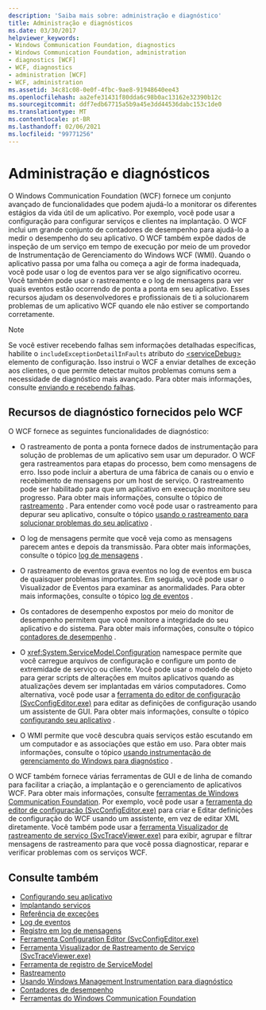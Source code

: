 ```yaml
---
description: 'Saiba mais sobre: administração e diagnóstico'
title: Administração e diagnósticos
ms.date: 03/30/2017
helpviewer_keywords:
- Windows Communication Foundation, diagnostics
- Windows Communication Foundation, administration
- diagnostics [WCF]
- WCF, diagnostics
- administration [WCF]
- WCF, administration
ms.assetid: 34c81c08-0e0f-4fbc-9ae8-91948640ee43
ms.openlocfilehash: aa2efe31431f80dda6c98b0ac13162e32390b12c
ms.sourcegitcommit: ddf7edb67715a5b9a45e3dd44536dabc153c1de0
ms.translationtype: MT
ms.contentlocale: pt-BR
ms.lasthandoff: 02/06/2021
ms.locfileid: "99771256"
---
```

# <a name="administration-and-diagnostics"></a>Administração e diagnósticos

O Windows Communication Foundation (WCF) fornece um conjunto avançado de funcionalidades que podem ajudá-lo a monitorar os diferentes estágios da vida útil de um aplicativo. Por exemplo, você pode usar a configuração para configurar serviços e clientes na implantação. O WCF inclui um grande conjunto de contadores de desempenho para ajudá-lo a medir o desempenho do seu aplicativo. O WCF também expõe dados de inspeção de um serviço em tempo de execução por meio de um provedor de Instrumentação de Gerenciamento do Windows WCF (WMI). Quando o aplicativo passa por uma falha ou começa a agir de forma inadequada, você pode usar o log de eventos para ver se algo significativo ocorreu. Você também pode usar o rastreamento e o log de mensagens para ver quais eventos estão ocorrendo de ponta a ponta em seu aplicativo. Esses recursos ajudam os desenvolvedores e profissionais de ti a solucionarem problemas de um aplicativo WCF quando ele não estiver se comportando corretamente.  
  
> [!NOTE]
> Se você estiver recebendo falhas sem informações detalhadas específicas, habilite o `includeExceptionDetailInFaults` atributo do [\<serviceDebug>](../../configure-apps/file-schema/wcf/servicedebug.md) elemento de configuração. Isso instrui o WCF a enviar detalhes de exceção aos clientes, o que permite detectar muitos problemas comuns sem a necessidade de diagnóstico mais avançado. Para obter mais informações, consulte [enviando e recebendo falhas](../sending-and-receiving-faults.md).  
  
## <a name="diagnostics-features-provided-by-wcf"></a>Recursos de diagnóstico fornecidos pelo WCF  

 O WCF fornece as seguintes funcionalidades de diagnóstico:  
  
- O rastreamento de ponta a ponta fornece dados de instrumentação para solução de problemas de um aplicativo sem usar um depurador. O WCF gera rastreamentos para etapas do processo, bem como mensagens de erro. Isso pode incluir a abertura de uma fábrica de canais ou o envio e recebimento de mensagens por um host de serviço. O rastreamento pode ser habilitado para que um aplicativo em execução monitore seu progresso. Para obter mais informações, consulte o tópico de [rastreamento](./tracing/index.md) . Para entender como você pode usar o rastreamento para depurar seu aplicativo, consulte o tópico [usando o rastreamento para solucionar problemas do seu aplicativo](./tracing/using-tracing-to-troubleshoot-your-application.md) .  
  
- O log de mensagens permite que você veja como as mensagens parecem antes e depois da transmissão. Para obter mais informações, consulte o tópico [log de mensagens](message-logging.md) .  
  
- O rastreamento de eventos grava eventos no log de eventos em busca de quaisquer problemas importantes. Em seguida, você pode usar o Visualizador de Eventos para examinar as anormalidades. Para obter mais informações, consulte o tópico [log de eventos](./event-logging/index.md) .  
  
- Os contadores de desempenho expostos por meio do monitor de desempenho permitem que você monitore a integridade do seu aplicativo e do sistema. Para obter mais informações, consulte o tópico [contadores de desempenho](./performance-counters/index.md) .  
  
- O <xref:System.ServiceModel.Configuration> namespace permite que você carregue arquivos de configuração e configure um ponto de extremidade de serviço ou cliente. Você pode usar o modelo de objeto para gerar scripts de alterações em muitos aplicativos quando as atualizações devem ser implantadas em vários computadores. Como alternativa, você pode usar a [ferramenta do editor de configuração (SvcConfigEditor.exe)](../configuration-editor-tool-svcconfigeditor-exe.md) para editar as definições de configuração usando um assistente de GUI. Para obter mais informações, consulte o tópico [configurando seu aplicativo](configuring-your-application.md) .  
  
- O WMI permite que você descubra quais serviços estão escutando em um computador e as associações que estão em uso. Para obter mais informações, consulte o tópico [usando instrumentação de gerenciamento do Windows para diagnóstico](./wmi/index.md) .  
  
 O WCF também fornece várias ferramentas de GUI e de linha de comando para facilitar a criação, a implantação e o gerenciamento de aplicativos WCF. Para obter mais informações, consulte [ferramentas de Windows Communication Foundation](../tools.md). Por exemplo, você pode usar a [ferramenta do editor de configuração (SvcConfigEditor.exe)](../configuration-editor-tool-svcconfigeditor-exe.md) para criar e Editar definições de configuração do WCF usando um assistente, em vez de editar XML diretamente. Você também pode usar a [ferramenta Visualizador de rastreamento de serviço (SvcTraceViewer.exe)](../service-trace-viewer-tool-svctraceviewer-exe.md) para exibir, agrupar e filtrar mensagens de rastreamento para que você possa diagnosticar, reparar e verificar problemas com os serviços WCF.  
  
## <a name="see-also"></a>Consulte também

- [Configurando seu aplicativo](configuring-your-application.md)
- [Implantando serviços](deploying-services.md)
- [Referência de exceções](./exceptions-reference/index.md)
- [Log de eventos](./event-logging/index.md)
- [Registro em log de mensagens](message-logging.md)
- [Ferramenta Configuration Editor (SvcConfigEditor.exe)](../configuration-editor-tool-svcconfigeditor-exe.md)
- [Ferramenta Visualizador de Rastreamento de Serviço (SvcTraceViewer.exe)](../service-trace-viewer-tool-svctraceviewer-exe.md)
- [Ferramenta de registro de ServiceModel](servicemodel-registration-tool.md)
- [Rastreamento](./tracing/index.md)
- [Usando Windows Management Instrumentation para diagnóstico](./wmi/index.md)
- [Contadores de desempenho](./performance-counters/index.md)
- [Ferramentas do Windows Communication Foundation](../tools.md)
